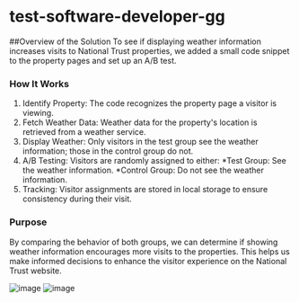 # test-software-developer-gg

##Overview of the Solution
To see if displaying weather information increases visits to National Trust properties, we added a small code snippet to the property pages and set up an A/B test.

### How It Works
1. Identify Property: The code recognizes the property page a visitor is viewing.
2. Fetch Weather Data: Weather data for the property's location is retrieved from a weather service.
3. Display Weather: Only visitors in the test group see the weather information; those in the control group do not.
4. A/B Testing: Visitors are randomly assigned to either:
    *Test Group: See the weather information.
    *Control Group: Do not see the weather information.
5. Tracking: Visitor assignments are stored in local storage to ensure consistency during their visit.
### Purpose
By comparing the behavior of both groups, we can determine if showing weather information encourages more visits to the properties. This helps us make informed decisions to enhance the visitor experience on the National Trust website.

![image](https://github.com/user-attachments/assets/b42e8f2b-5266-4482-87f3-f158e2a16a32)
![image](https://github.com/user-attachments/assets/56e509ee-725e-4670-b59b-5ae790bf4ba4)






